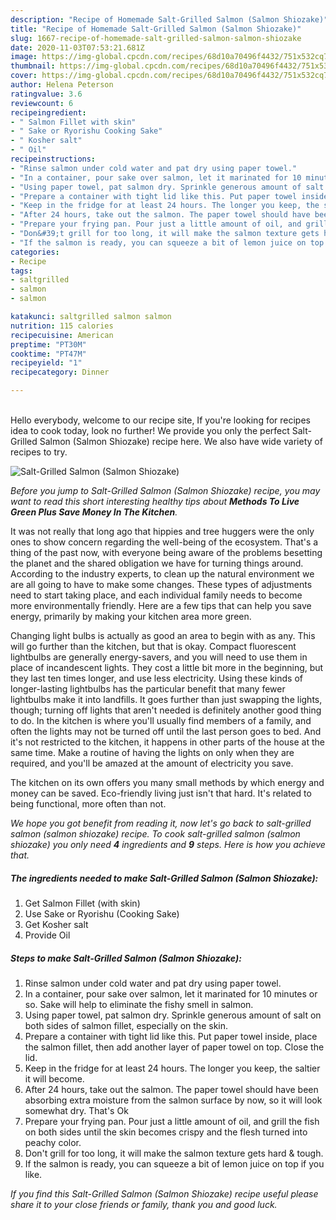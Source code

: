 ```yaml
---
description: "Recipe of Homemade Salt-Grilled Salmon (Salmon Shiozake)"
title: "Recipe of Homemade Salt-Grilled Salmon (Salmon Shiozake)"
slug: 1667-recipe-of-homemade-salt-grilled-salmon-salmon-shiozake
date: 2020-11-03T07:53:21.681Z
image: https://img-global.cpcdn.com/recipes/68d10a70496f4432/751x532cq70/salt-grilled-salmon-salmon-shiozake-recipe-main-photo.jpg
thumbnail: https://img-global.cpcdn.com/recipes/68d10a70496f4432/751x532cq70/salt-grilled-salmon-salmon-shiozake-recipe-main-photo.jpg
cover: https://img-global.cpcdn.com/recipes/68d10a70496f4432/751x532cq70/salt-grilled-salmon-salmon-shiozake-recipe-main-photo.jpg
author: Helena Peterson
ratingvalue: 3.6
reviewcount: 6
recipeingredient:
- " Salmon Fillet with skin"
- " Sake or Ryorishu Cooking Sake"
- " Kosher salt"
- " Oil"
recipeinstructions:
- "Rinse salmon under cold water and pat dry using paper towel."
- "In a container, pour sake over salmon, let it marinated for 10 minutes or so. Sake will help to eliminate the fishy smell in salmon."
- "Using paper towel, pat salmon dry. Sprinkle generous amount of salt on both sides of salmon fillet, especially on the skin."
- "Prepare a container with tight lid like this. Put paper towel inside, place the salmon fillet, then add another layer of paper towel on top. Close the lid."
- "Keep in the fridge for at least 24 hours. The longer you keep, the saltier it will become."
- "After 24 hours, take out the salmon. The paper towel should have been absorbing extra moisture from the salmon surface by now, so it will look somewhat dry. That&#39;s Ok"
- "Prepare your frying pan. Pour just a little amount of oil, and grill the fish on both sides until the skin becomes crispy and the flesh turned into peachy color."
- "Don&#39;t grill for too long, it will make the salmon texture gets hard &amp; tough."
- "If the salmon is ready, you can squeeze a bit of lemon juice on top if you like."
categories:
- Recipe
tags:
- saltgrilled
- salmon
- salmon

katakunci: saltgrilled salmon salmon 
nutrition: 115 calories
recipecuisine: American
preptime: "PT30M"
cooktime: "PT47M"
recipeyield: "1"
recipecategory: Dinner

---
```

<br>
Hello everybody, welcome to our recipe site, If you're looking for recipes idea to cook today, look no further! We provide you only the perfect Salt-Grilled Salmon (Salmon Shiozake) recipe here. We also have wide variety of recipes to try.
<br>


![Salt-Grilled Salmon (Salmon Shiozake)](https://img-global.cpcdn.com/recipes/68d10a70496f4432/751x532cq70/salt-grilled-salmon-salmon-shiozake-recipe-main-photo.jpg)

<i>Before you jump to Salt-Grilled Salmon (Salmon Shiozake) recipe, you may want to read this short interesting healthy tips about 
<strong>Methods To Live Green Plus Save Money In The Kitchen</strong>.</i>
</br>

It was not really that long ago that hippies and tree huggers were the only ones to show concern regarding the well-being of the ecosystem. That's a thing of the past now, with everyone being aware of the problems besetting the planet and the shared obligation we have for turning things around. According to the industry experts, to clean up the natural environment we are all going to have to make some changes. These types of adjustments need to start taking place, and each individual family needs to become more environmentally friendly. Here are a few tips that can help you save energy, primarily by making your kitchen area more green.

Changing light bulbs is actually as good an area to begin with as any. This will go further than the kitchen, but that is okay. Compact fluorescent lightbulbs are generally energy-savers, and you will need to use them in place of incandescent lights. They cost a little bit more in the beginning, but they last ten times longer, and use less electricity. Using these kinds of longer-lasting lightbulbs has the particular benefit that many fewer lightbulbs make it into landfills. It goes further than just swapping the lights, though; turning off lights that aren't needed is definitely another good thing to do. In the kitchen is where you'll usually find members of a family, and often the lights may not be turned off until the last person goes to bed. And it's not restricted to the kitchen, it happens in other parts of the house at the same time. Make a routine of having the lights on only when they are required, and you'll be amazed at the amount of electricity you save.

The kitchen on its own offers you many small methods by which energy and money can be saved. Eco-friendly living just isn't that hard. It's related to being functional, more often than not.


<i>We hope you got benefit from reading it, now let's go back to salt-grilled salmon (salmon shiozake) recipe. To cook salt-grilled salmon (salmon shiozake) you only need <strong>4</strong> ingredients and <strong>9</strong> steps. Here is how you achieve that.
</i>

##### The ingredients needed to make Salt-Grilled Salmon (Salmon Shiozake):

1. Get  Salmon Fillet (with skin)
1. Use  Sake or Ryorishu (Cooking Sake)
1. Get  Kosher salt
1. Provide  Oil


##### Steps to make Salt-Grilled Salmon (Salmon Shiozake):

1. Rinse salmon under cold water and pat dry using paper towel.
1. In a container, pour sake over salmon, let it marinated for 10 minutes or so. Sake will help to eliminate the fishy smell in salmon.
1. Using paper towel, pat salmon dry. Sprinkle generous amount of salt on both sides of salmon fillet, especially on the skin.
1. Prepare a container with tight lid like this. Put paper towel inside, place the salmon fillet, then add another layer of paper towel on top. Close the lid.
1. Keep in the fridge for at least 24 hours. The longer you keep, the saltier it will become.
1. After 24 hours, take out the salmon. The paper towel should have been absorbing extra moisture from the salmon surface by now, so it will look somewhat dry. That&#39;s Ok
1. Prepare your frying pan. Pour just a little amount of oil, and grill the fish on both sides until the skin becomes crispy and the flesh turned into peachy color.
1. Don&#39;t grill for too long, it will make the salmon texture gets hard &amp; tough.
1. If the salmon is ready, you can squeeze a bit of lemon juice on top if you like.


<i>If you find this Salt-Grilled Salmon (Salmon Shiozake) recipe useful please share it to your close friends or family, thank you and good luck.</i>
